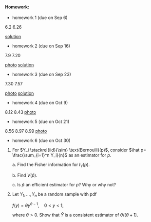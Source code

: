 <script type="text/javascript" async
  src="https://cdn.mathjax.org/mathjax/latest/MathJax.js?config=TeX-MML-AM_CHTML">
</script>

#### Homework:

*   homework 1 (due on Sep 6)

6.2 6.26

[solution](./hw1_sol_2019.pdf)


*   homework 2 (due on Sep 16)

7.9 7.20

[photo](./hw2-2019.pdf)
[solution](./hw2_sol_2019.pdf)



*   homework 3 (due on Sep 23)

7.30 7.57

[photo](./hw3-2019.pdf)
[solution](./hw3_sol_2019.pdf)

*   homework 4 (due on Oct 9)

8.12  8.43
[photo](./hw4-2019.pdf)

*   homework 5 (due on Oct 21)

8.56  8.97  8.99
[photo](./hw5-2019.pdf)

*   homework 6 (due on Oct 30)
1. For $Y_i \stackrel{iid}{\sim} \text{Bernoulli}(p)$, consider $\hat p= \frac{\sum_{i=1}^n Y_i}{n}$ as an estimator for $p$.

    a. Find the Fisher information for $I_Y(p)$.

    b. Find $V(\hat p)$.

    c. Is $\hat p$ an efficient estimator for $p$? Why or why not?

2. Let $Y_1,\ldots,Y_n$ be a random sample with pdf

    $f(y) = \theta y^{\theta-1}, \quad 0<y<1,$

    where $\theta>0$. Show that $\bar Y$ is a consistent estimator of $\theta/(\theta+1)$.


